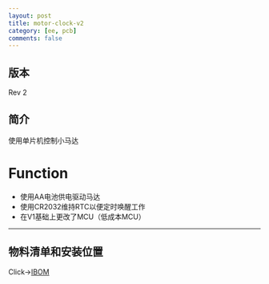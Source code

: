 ```yaml
---
layout: post
title: motor-clock-v2
category: [ee, pcb]
comments: false
---
```


## 版本

Rev 2

## 简介
使用单片机控制小马达

# Function
- 使用AA电池供电驱动马达
- 使用CR2032维持RTC以便定时唤醒工作
- 在V1基础上更改了MCU（低成本MCU）

---

## 物料清单和安装位置
Click->[IBOM](/static/KiCAD-20191126-motor-clock-v2/bom/ibom.html)

